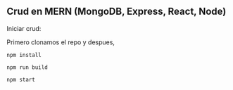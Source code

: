 ## Crud en MERN (MongoDB, Express, React, Node)

Iniciar crud:

Primero clonamos el repo y despues,

`npm install`

`npm run build`

`npm start`


